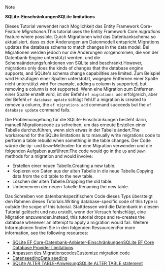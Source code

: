 > [!NOTE]
> 
> <span data-ttu-id="946e1-101">**SQLite-Einschränkungen**</span><span class="sxs-lookup"><span data-stu-id="946e1-101">**SQLite limitations**</span></span>
>
> <span data-ttu-id="946e1-102">Dieses Tutorial verwendet nach Möglichkeit das Entity Framework Core-Feature *Migrationen*.</span><span class="sxs-lookup"><span data-stu-id="946e1-102">This tutorial uses the Entity Framework Core *migrations* feature where possible.</span></span> <span data-ttu-id="946e1-103">Durch Migrationen wird das Datenbankschema so aktualisiert, dass es den Änderungen am Datenmodell entspricht.</span><span class="sxs-lookup"><span data-stu-id="946e1-103">Migrations updates the database schema to match changes in the data model.</span></span> <span data-ttu-id="946e1-104">Bei Migrationen werden jedoch nur die Änderungen vorgenommen, die von der Datenbank-Engine unterstützt werden, und die Schemaänderungsfunktionen von SQLite sind beschränkt.</span><span class="sxs-lookup"><span data-stu-id="946e1-104">However, migrations only does the kinds of changes that the database engine supports, and SQLite's schema change capabilities are limited.</span></span> <span data-ttu-id="946e1-105">Zum Beispiel wird Hinzufügen einer Spalten unterstützt, wogegen Entfernen einer Spalte nicht unterstützt wird.</span><span class="sxs-lookup"><span data-stu-id="946e1-105">For example, adding a column is supported, but removing a column is not supported.</span></span> <span data-ttu-id="946e1-106">Wenn eine Migration zum Entfernen einer Spalte erstellt wird, ist der Befehl `ef migrations add` erfolgreich, aber der Befehl `ef database update` schlägt fehl.</span><span class="sxs-lookup"><span data-stu-id="946e1-106">If a migration is created to remove a column, the `ef migrations add` command succeeds but the `ef database update` command fails.</span></span> 
>
> <span data-ttu-id="946e1-107">Die Problemumgehung für die SQLite-Einschränkungen besteht darin, manuell Migrationscode zu schreiben, um das erneute Erstellen einer Tabelle durchzuführen, wenn sich etwas in der Tabelle ändert.</span><span class="sxs-lookup"><span data-stu-id="946e1-107">The workaround for the SQLite limitations is to manually write migrations code to perform a table rebuild when something in the table changes.</span></span> <span data-ttu-id="946e1-108">Der Code würde die `Up`- und `Down`-Methoden für eine Migration verwenden und die folgenden Aufgaben ausführen:</span><span class="sxs-lookup"><span data-stu-id="946e1-108">The code would go in the `Up` and `Down` methods for a migration and would involve:</span></span>
>
> * <span data-ttu-id="946e1-109">Erstellen einer neuen Tabelle.</span><span class="sxs-lookup"><span data-stu-id="946e1-109">Creating a new table.</span></span>
> * <span data-ttu-id="946e1-110">Kopieren von Daten aus der alten Tabelle in die neue Tabelle.</span><span class="sxs-lookup"><span data-stu-id="946e1-110">Copying data from the old table to the new table.</span></span>
> * <span data-ttu-id="946e1-111">Löschen der alten Tabelle.</span><span class="sxs-lookup"><span data-stu-id="946e1-111">Dropping the old table.</span></span>
> * <span data-ttu-id="946e1-112">Umbenennen der neuen Tabelle.</span><span class="sxs-lookup"><span data-stu-id="946e1-112">Renaming the new table.</span></span>
>
> <span data-ttu-id="946e1-113">Das Schreiben von datenbankspezifischem Code dieses Typs übersteigt den Rahmen dieses Tutorials.</span><span class="sxs-lookup"><span data-stu-id="946e1-113">Writing database-specific code of this type is outside the scope of this tutorial.</span></span> <span data-ttu-id="946e1-114">Stattdessen wird die Datenbank in diesem Tutorial gelöscht und neu erstellt, wenn der Versuch fehlschlägt, eine Migration anzuwenden.</span><span class="sxs-lookup"><span data-stu-id="946e1-114">Instead, this tutorial drops and re-creates the database whenever an attempt to apply a migration would fail.</span></span> <span data-ttu-id="946e1-115">Weitere Informationen finden Sie in den folgenden Ressourcen:</span><span class="sxs-lookup"><span data-stu-id="946e1-115">For more information, see the following resources:</span></span>
>
> * [<span data-ttu-id="946e1-116">SQLite EF Core-Datenbank-Anbieter-Einschränkungen</span><span class="sxs-lookup"><span data-stu-id="946e1-116">SQLite EF Core Database Provider Limitations</span></span>](/ef/core/providers/sqlite/limitations)
> * [<span data-ttu-id="946e1-117">Anpassen des Migrationscodes</span><span class="sxs-lookup"><span data-stu-id="946e1-117">Customize migration code</span></span>](/ef/core/managing-schemas/migrations/#customize-migration-code)
> * [<span data-ttu-id="946e1-118">Datenseeding</span><span class="sxs-lookup"><span data-stu-id="946e1-118">Data seeding</span></span>](/ef/core/modeling/data-seeding)
> * [<span data-ttu-id="946e1-119">SQLite ALTER TABLE-Anweisung</span><span class="sxs-lookup"><span data-stu-id="946e1-119">SQLite ALTER TABLE statement</span></span>](https://sqlite.org/lang_altertable.html)
